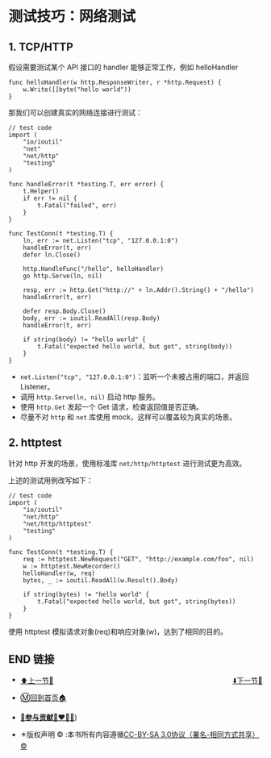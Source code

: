 # 测试技巧：网络测试

## 1. TCP/HTTP

假设需要测试某个 API 接口的 handler 能够正常工作，例如 helloHandler

```
func helloHandler(w http.ResponseWriter, r *http.Request) {
    w.Write([]byte("hello world"))
}
```

那我们可以创建真实的网络连接进行测试：

```
// test code
import (
    "io/ioutil"
    "net"
    "net/http"
    "testing"
)

func handleError(t *testing.T, err error) {
    t.Helper()
    if err != nil {
        t.Fatal("failed", err)
    }
}

func TestConn(t *testing.T) {
    ln, err := net.Listen("tcp", "127.0.0.1:0")
    handleError(t, err)
    defer ln.Close()

    http.HandleFunc("/hello", helloHandler)
    go http.Serve(ln, nil)

    resp, err := http.Get("http://" + ln.Addr().String() + "/hello")
    handleError(t, err)

    defer resp.Body.Close()
    body, err := ioutil.ReadAll(resp.Body)
    handleError(t, err)

    if string(body) != "hello world" {
        t.Fatal("expected hello world, but got", string(body))
    }
}
```

- `net.Listen("tcp", "127.0.0.1:0")`：监听一个未被占用的端口，并返回 Listener。
- 调用 `http.Serve(ln, nil)` 启动 http 服务。
- 使用 `http.Get` 发起一个 Get 请求，检查返回值是否正确。
- 尽量不对 `http` 和 `net` 库使用 mock，这样可以覆盖较为真实的场景。

## 2. httptest

针对 http 开发的场景，使用标准库 `net/http/httptest` 进行测试更为高效。

上述的测试用例改写如下：

```
// test code
import (
    "io/ioutil"
    "net/http"
    "net/http/httptest"
    "testing"
)

func TestConn(t *testing.T) {
    req := httptest.NewRequest("GET", "http://example.com/foo", nil)
    w := httptest.NewRecorder()
    helloHandler(w, req)
    bytes, _ := ioutil.ReadAll(w.Result().Body)

    if string(bytes) != "hello world" {
        t.Fatal("expected hello world, but got", string(bytes))
    }
}
```

使用 httptest 模拟请求对象(req)和响应对象(w)，达到了相同的目的。

## END 链接
<ul><li><div><a href = '98.md' style='float:left'>⬆️上一节🔗</a><a href = '100.md' style='float: right'>⬇️下一节🔗</a></div></li></ul>

+ [Ⓜ️回到首页🏠](../README.md)

+ [**🫵参与贡献💞❤️‍🔥💖**](https://nsddd.top/archives/contributors))

+ ✴️版权声明 &copy; :本书所有内容遵循[CC-BY-SA 3.0协议（署名-相同方式共享）&copy;](http://zh.wikipedia.org/wiki/Wikipedia:CC-by-sa-3.0协议文本) 

